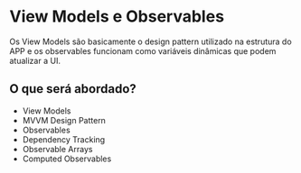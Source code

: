 # View Models e Observables

Os View Models são basicamente o design pattern utilizado na estrutura do APP e os observables funcionam como variáveis dinâmicas que podem atualizar a UI.

## O que será abordado?

- View Models
- MVVM Design Pattern
- Observables
- Dependency Tracking
- Observable Arrays
- Computed Observables
